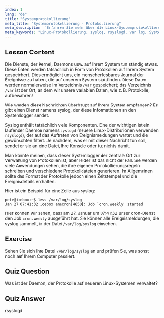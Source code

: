 ```yaml
---
index: 1
lang: "de"
title: "Systemprotokollierung"
meta_title: "Systemprotokollierung - Protokollierung"
meta_description: "Erfahren Sie mehr über die Linux-Systemprotokollierung, syslog und wie Sie Protokolldateien in /var/log anzeigen können. Verstehen Sie rsyslogd und überwachen Sie Systemereignisse mit diesem Leitfaden für Anfänger."
meta_keywords: "Linux-Protokollierung, syslog, rsyslogd, var log, Systemprotokolle, Linux-Tutorial, Anfängerleitfaden"
---
```


## Lesson Content

Die Dienste, der Kernel, Daemons usw. auf Ihrem System tun ständig etwas. Diese Daten werden tatsächlich in Form von Protokollen auf Ihrem System gespeichert. Dies ermöglicht uns, ein menschenlesbares Journal der Ereignisse zu haben, die auf unserem System stattfinden. Diese Daten werden normalerweise im Verzeichnis `/var` gespeichert; das Verzeichnis `/var` ist der Ort, an dem wir unsere variablen Daten, wie z. B. Protokolle, aufbewahren!

Wie werden diese Nachrichten überhaupt auf Ihrem System empfangen? Es gibt einen Dienst namens syslog, der diese Informationen an den Systemlogger sendet.

Syslog enthält tatsächlich viele Komponenten. Eine der wichtigen ist ein laufender Daemon namens `syslogd` (neuere Linux-Distributionen verwenden `rsyslogd`), der auf das Auftreten von Ereignismeldungen wartet und die gewünschten filtert. Je nachdem, was er mit dieser Nachricht tun soll, sendet er sie an eine Datei, Ihre Konsole oder tut nichts damit.

Man könnte meinen, dass dieser Systemlogger der zentrale Ort zur Verwaltung von Protokollen ist, aber leider ist das nicht der Fall. Sie werden viele Anwendungen sehen, die ihre eigenen Protokollierungsregeln schreiben und verschiedene Protokolldateien generieren. Im Allgemeinen sollte das Format der Protokolle jedoch einen Zeitstempel und die Ereignisdetails enthalten.

Hier ist ein Beispiel für eine Zeile aus syslog:

```plaintext
pete@icebox:~$ less /var/log/syslog
Jan 27 07:41:32 icebox anacron[4650]: Job `cron.weekly' started
```

Hier können wir sehen, dass am 27. Januar um 07:41:32 unser cron-Dienst den Job `cron.weekly` ausgeführt hat. Sie können alle Ereignismeldungen, die syslog sammelt, in der Datei `/var/log/syslog` einsehen.

## Exercise

Sehen Sie sich Ihre Datei `/var/log/syslog` an und prüfen Sie, was sonst noch auf Ihrem Computer passiert.

## Quiz Question

Was ist der Daemon, der Protokolle auf neueren Linux-Systemen verwaltet?

## Quiz Answer

rsyslogd
